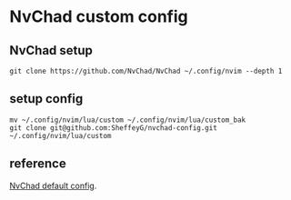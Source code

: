 # NvChad custom config

## NvChad setup

```
git clone https://github.com/NvChad/NvChad ~/.config/nvim --depth 1
```

## setup config
```
mv ~/.config/nvim/lua/custom ~/.config/nvim/lua/custom_bak
git clone git@github.com:SheffeyG/nvchad-config.git ~/.config/nvim/lua/custom
```

## reference
[NvChad default config](https://github.com/NvChad/example_config/tree/v2.0).

